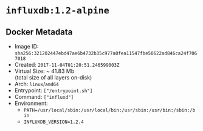 # `influxdb:1.2-alpine`

## Docker Metadata

- Image ID: `sha256:321202447ebd47ae6b4732b35c977a0fea11547fbe50622ad846ca24f7067018`
- Created: `2017-11-04T01:20:51.246599003Z`
- Virtual Size: ~ 41.83 Mb  
  (total size of all layers on-disk)
- Arch: `linux`/`amd64`
- Entrypoint: `["/entrypoint.sh"]`
- Command: `["influxd"]`
- Environment:
  - `PATH=/usr/local/sbin:/usr/local/bin:/usr/sbin:/usr/bin:/sbin:/bin`
  - `INFLUXDB_VERSION=1.2.4`
